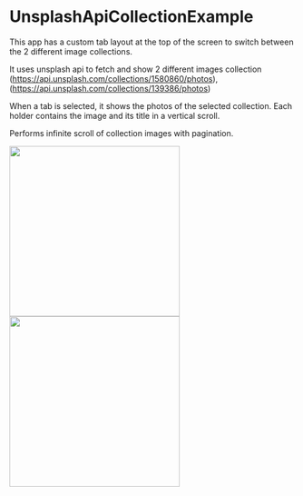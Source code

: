 # UnsplashApiCollectionExample

This app has a custom tab layout at the top of the screen to switch between the 2 different image collections. 

It uses unsplash api to fetch and show 2 different images collection (https://api.unsplash.com/collections/1580860/photos), (https://api.unsplash.com/collections/139386/photos)

When a tab is selected, it shows the photos of the selected collection. Each holder contains the image and its title in a vertical scroll.

Performs infinite scroll of collection images with pagination.

<img src="https://user-images.githubusercontent.com/49456940/81694702-46ee4800-947f-11ea-9a57-fef296bc7f77.jpeg" height="300"> <img src="https://user-images.githubusercontent.com/49456940/81694712-4c4b9280-947f-11ea-8c5c-69316f5bd971.jpeg" height="300">
